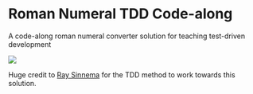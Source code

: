 # Roman Numeral TDD Code-along
A code-along roman numeral converter solution for teaching test-driven development

![](https://user-images.githubusercontent.com/9408641/27486827-bead34fe-5829-11e7-8be3-bdeebf3eb5cc.png)

Huge credit to [Ray Sinnema](https://remonsinnema.com/2011/12/05/practicing-tdd-using-the-roman-numerals-kata/) for the TDD method to work towards this solution.
